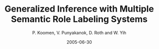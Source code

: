---
title: "Generalized Inference with Multiple Semantic Role Labeling Systems"
collection: publications
permalink: /publication/2005-06-30-0011
date: 2005-06-30
author: 'P. Koomen, V. Punyakanok, D. Roth and W. Yih'
venue: 'CoNLL-2005 Shared Task'
---